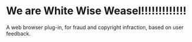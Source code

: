 # We are White Wise Weasel!!!!!!!!!!!!!



 A web browser plug-in, for fraud and copyright infraction, based on user feedback.
